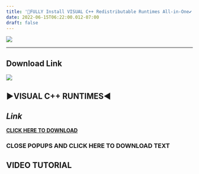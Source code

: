 ```yaml
---
title: '🔧FULLY Install VISUAL C++ Redistributable Runtimes All-in-One✔'
date: 2022-06-15T06:22:00.012-07:00
draft: false
---
```


[![](https://blogger.googleusercontent.com/img/b/R29vZ2xl/AVvXsEh6ZSjpBchl872ScBKGJIJ7H20Mf1eCn_5komaNzXAlUuSza9G_FdnOnKNNoRcVNOBbwH90ELAHl_NL9q_jc0nrI2e_2TOHxO4OOnHQtgYVm45hhrtgTamW0u6vf-X-K638Tj6os6wB7LqRm-EENBixrovDq6skB64kz-1QoSudQmlDh1RIT7jtoUPJ/w640-h360/thumbnail%203.jpg)](https://blogger.googleusercontent.com/img/b/R29vZ2xl/AVvXsEh6ZSjpBchl872ScBKGJIJ7H20Mf1eCn_5komaNzXAlUuSza9G_FdnOnKNNoRcVNOBbwH90ELAHl_NL9q_jc0nrI2e_2TOHxO4OOnHQtgYVm45hhrtgTamW0u6vf-X-K638Tj6os6wB7LqRm-EENBixrovDq6skB64kz-1QoSudQmlDh1RIT7jtoUPJ/s1280/thumbnail%203.jpg)

  

---

Download Link
-------------

[![](https://blogger.googleusercontent.com/img/b/R29vZ2xl/AVvXsEho_XPziQS_I0oLtjucBcA-q_NsNmfU6ECpwvE_9tCi-OcHb2fqFfSzovIuXiv3oQrGFmZfvf1wxYbULB5-NJy9QpMCkoqvbmxPP1BPSD72zVpJDPeeJH_Hw6UIjXS9a4UHp-TUltVPLm5RKIbSxdhypCPR5726Jgdap2EdfNix1JZjC6S7VmAhp2n6_qo/s320/Download-Button-Transparent-Background-PNG.png)](https://trashycontinuousbubbly.com/bgpdq1ugf?key=e2ad94f29438998219440b18f6dcfd94)

  
  

▶VISUAL C++ RUNTIMES◀
---------------------

_**Link**_
----------

[**CLICK HERE TO DOWNLOAD**](https://www.techpowerup.com/download/visual-c-redistributable-runtime-package-all-in-one/)  

  

### **CLOSE POPUPS AND CLICK HERE TO DOWNLOAD TEXT**

**VIDEO TUTORIAL**
------------------